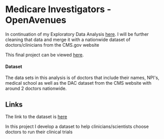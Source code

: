 # Medicare Investigators - OpenAvenues

In continuation of my Exploratory Data Analysis [here](https://github.com/Dameme1/EDA-OpenAvenues/blob/main/Tameem_Exploratory_Data_Analysis.ipynb). 
I will be further cleaning that data and merge it with a nationwide dataset of doctors/clinicians from the CMS.gov website

This final project can be viewed [here](https://github.com/Dameme1/OpenAvenuesMedicareInvestigators/blob/main/Data_Analysis.ipynb).


#### Dataset
The data sets in this analysis is of doctors that include their names, NPI's, medical school as well as the DAC dataset from the CMS website with around 2 
doctors nationwide. 


## Links
The link to the dataset is [here](https://data.cms.gov/provider-data/dataset/mj5m-pzi6)


In this project I develop a dataset to help clinicians/scientists choose doctors to run their clinical trials 
